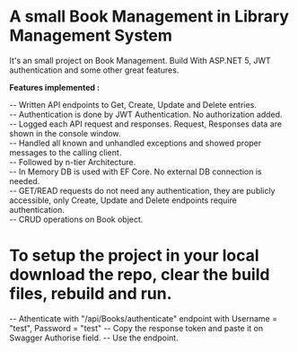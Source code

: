 # A small Book Management in Library Management System
It's an small project on Book Management. Build With ASP.NET 5, JWT authentication and some other great features. 

<strong>Features implemented :</strong>

-- Written API endpoints to Get, Create, Update and Delete entries.</br> 
-- Authentication is done by JWT Authentication. No authorization added.</br>
-- Logged each API request and responses. Request, Responses data are shown in the console window.</br>
-- Handled all known and unhandled exceptions and showed proper messages to the calling client.</br> 
-- Followed by n-tier Architecture.</br>
-- In Memory DB is used with EF Core. No external DB connection is needed.</br>
-- GET/READ requests do not need any authentication, they are publicly accessible, only Create, Update and Delete endpoints require authentication.</br>
-- CRUD operations on Book object.</br>


# To setup the project in your local download the repo, clear the build files, rebuild and run. 
-- Athenticate with "/api/Books/authenticate" endpoint with Username = "test", Password = "test"
-- Copy the response token and paste it on Swagger Authorise field.
-- Use the endpoint.
